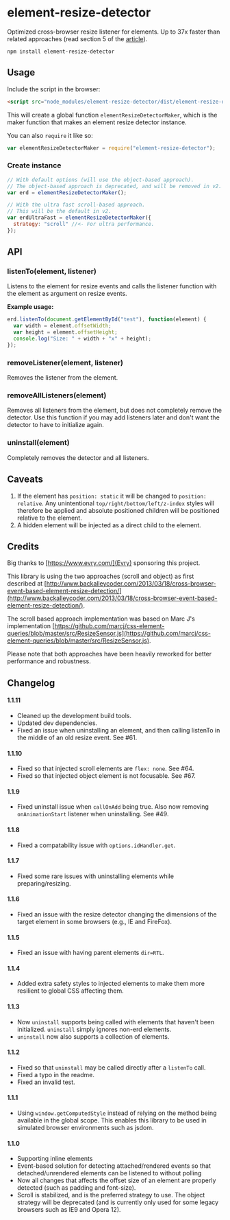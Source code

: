 # element-resize-detector
Optimized cross-browser resize listener for elements. Up to 37x faster than related approaches (read section 5 of the [article](http://arxiv.org/pdf/1511.01223v1.pdf)).

```
npm install element-resize-detector
```

## Usage
Include the script in the browser:
```html
<script src="node_modules/element-resize-detector/dist/element-resize-detector.min.js"></script>
```
This will create a global function `elementResizeDetectorMaker`, which is the maker function that makes an element resize detector instance.

You can also `require` it like so:
```js
var elementResizeDetectorMaker = require("element-resize-detector");
```

### Create instance
```js
// With default options (will use the object-based approach).
// The object-based approach is deprecated, and will be removed in v2.
var erd = elementResizeDetectorMaker();

// With the ultra fast scroll-based approach.
// This will be the default in v2.
var erdUltraFast = elementResizeDetectorMaker({
  strategy: "scroll" //<- For ultra performance.
});
```

## API

### listenTo(element, listener)
Listens to the element for resize events and calls the listener function with the element as argument on resize events.

**Example usage:**

```js
erd.listenTo(document.getElementById("test"), function(element) {
  var width = element.offsetWidth;
  var height = element.offsetHeight;
  console.log("Size: " + width + "x" + height);
});
```

### removeListener(element, listener)
Removes the listener from the element.

### removeAllListeners(element)
Removes all listeners from the element, but does not completely remove the detector. Use this function if you may add listeners later and don't want the detector to have to initialize again.

### uninstall(element)
Completely removes the detector and all listeners.

## Caveats

1. If the element has `position: static` it will be changed to `position: relative`. Any unintentional `top/right/bottom/left/z-index` styles will therefore be applied and absolute positioned children will be positioned relative to the element.
2. A hidden element will be injected as a direct child to the element.

## Credits
Big thanks to [https://www.evry.com/](Evry) sponsoring this project.

This library is using the two approaches (scroll and object) as first described at [http://www.backalleycoder.com/2013/03/18/cross-browser-event-based-element-resize-detection/](http://www.backalleycoder.com/2013/03/18/cross-browser-event-based-element-resize-detection/).

The scroll based approach implementation was based on Marc J's implementation [https://github.com/marcj/css-element-queries/blob/master/src/ResizeSensor.js](https://github.com/marcj/css-element-queries/blob/master/src/ResizeSensor.js).

Please note that both approaches have been heavily reworked for better performance and robustness.

## Changelog

#### 1.1.11

* Cleaned up the development build tools.
* Updated dev dependencies.
* Fixed an issue when uninstalling an element, and then calling listenTo in the middle of an old resize event. See #61.

#### 1.1.10

* Fixed so that injected scroll elements are `flex: none`. See #64.
* Fixed so that injected object element is not focusable. See #67.

#### 1.1.9

* Fixed uninstall issue when `callOnAdd` being true. Also now removing `onAnimationStart` listener when uninstalling. See #49.

#### 1.1.8

* Fixed a compatability issue with `options.idHandler.get`.

#### 1.1.7

* Fixed some rare issues with uninstalling elements while preparing/resizing.

#### 1.1.6

* Fixed an issue with the resize detector changing the dimensions of the target element in some browsers (e.g., IE and FireFox).

#### 1.1.5

* Fixed an issue with having parent elements `dir=RTL`.

#### 1.1.4

* Added extra safety styles to injected elements to make them more resilient to global CSS affecting them.

#### 1.1.3

* Now `uninstall` supports being called with elements that haven't been initialized. `uninstall` simply ignores non-erd elements.
* `uninstall` now also supports a collection of elements.

#### 1.1.2

* Fixed so that `uninstall` may be called directly after a `listenTo` call.
* Fixed a typo in the readme.
* Fixed an invalid test.

#### 1.1.1

* Using `window.getComputedStyle` instead of relying on the method being available in the global scope. This enables this library to be used in simulated browser environments such as jsdom.

#### 1.1.0

* Supporting inline elements
* Event-based solution for detecting attached/rendered events so that detached/unrendered elements can be listened to without polling
* Now all changes that affects the offset size of an element are properly detected (such as padding and font-size).
* Scroll is stabilized, and is the preferred strategy to use. The object strategy will be deprecated (and is currently only used for some legacy browsers such as IE9 and Opera 12).

